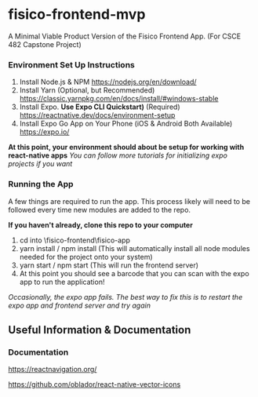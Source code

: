 # fisico-frontend-mvp
A Minimal Viable Product Version of the Fisico Frontend App.  (For CSCE 482 Capstone Project)

### Environment Set Up Instructions
1. Install Node.js & NPM https://nodejs.org/en/download/
2. Install Yarn (Optional, but Recommended) https://classic.yarnpkg.com/en/docs/install/#windows-stable
3. Install Expo. **Use Expo CLI Quickstart)** (Required) https://reactnative.dev/docs/environment-setup
4. Install Expo Go App on Your Phone (iOS & Android Both Available) https://expo.io/

**At this point, your environment should about be setup for working with react-native apps**
*You can follow more tutorials for initializing expo projects if you want*

### Running the App
A few things are required to run the app. This process likely will need to be followed
every time new modules are added to the repo. 

**If you haven't already, clone this repo to your computer**
1. cd into <Some Path>\fisico-frontend\fisico-app
2. yarn install / npm install (This will automatically install all node modules needed for the project onto your system)
3. yarn start / npm start (This will run the frontend server)
4. At this point you should see a barcode that you can scan with the expo app to run the application!

*Occasionally, the expo app fails. The best way to fix this is to restart the expo app and frontend server and try again*

## Useful Information & Documentation

### Documentation
https://reactnavigation.org/

https://github.com/oblador/react-native-vector-icons


